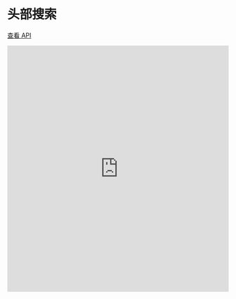 # 头部搜索

[查看 API](http://www.easybui.com/guide/api/classes/bui.searchbar.html)

<iframe width="100%" height="560" src="http://www.easybui.com/demo/source.html?url=pages/ui_controls/bui.searchbar_head&code=full,result" allowfullscreen="allowfullscreen" frameborder="0"></iframe>
